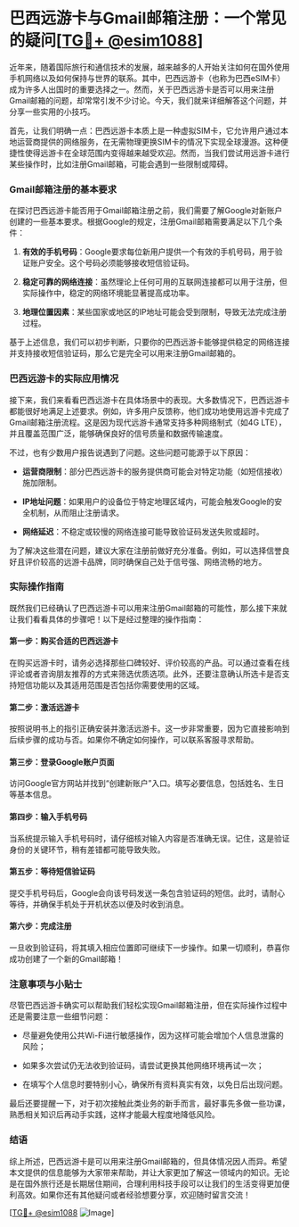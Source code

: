 # 巴西远游卡与Gmail邮箱注册：一个常见的疑问[[TG💪+ @esim1088](https://t.me/s/esim1088)]

近年来，随着国际旅行和通信技术的发展，越来越多的人开始关注如何在国外使用手机网络以及如何保持与世界的联系。其中，巴西远游卡（也称为巴西eSIM卡）成为许多人出国时的重要选择之一。然而，关于巴西远游卡是否可以用来注册Gmail邮箱的问题，却常常引发不少讨论。今天，我们就来详细解答这个问题，并分享一些实用的小技巧。

首先，让我们明确一点：巴西远游卡本质上是一种虚拟SIM卡，它允许用户通过本地运营商提供的网络服务，在无需物理更换SIM卡的情况下实现全球漫游。这种便捷性使得远游卡在全球范围内变得越来越受欢迎。然而，当我们尝试用远游卡进行某些操作时，比如注册Gmail邮箱，可能会遇到一些限制或障碍。

### Gmail邮箱注册的基本要求

在探讨巴西远游卡能否用于Gmail邮箱注册之前，我们需要了解Google对新账户创建的一些基本要求。根据Google的规定，注册Gmail邮箱需要满足以下几个条件：

1. **有效的手机号码**：Google要求每位新用户提供一个有效的手机号码，用于验证账户安全。这个号码必须能够接收短信验证码。
   
2. **稳定可靠的网络连接**：虽然理论上任何可用的互联网连接都可以用于注册，但实际操作中，稳定的网络环境能显著提高成功率。

3. **地理位置因素**：某些国家或地区的IP地址可能会受到限制，导致无法完成注册过程。

基于上述信息，我们可以初步判断，只要你的巴西远游卡能够提供稳定的网络连接并支持接收短信验证码，那么它是完全可以用来注册Gmail邮箱的。

### 巴西远游卡的实际应用情况

接下来，我们来看看巴西远游卡在具体场景中的表现。大多数情况下，巴西远游卡都能很好地满足上述要求。例如，许多用户反馈称，他们成功地使用远游卡完成了Gmail邮箱注册流程。这是因为现代远游卡通常支持多种网络制式（如4G LTE），并且覆盖范围广泛，能够确保良好的信号质量和数据传输速度。

不过，也有少数用户报告说遇到了问题。这些问题可能源于以下原因：

- **运营商限制**：部分巴西远游卡的服务提供商可能会对特定功能（如短信接收）施加限制。
  
- **IP地址问题**：如果用户的设备位于特定地理区域内，可能会触发Google的安全机制，从而阻止注册请求。

- **网络延迟**：不稳定或较慢的网络连接可能导致验证码发送失败或超时。

为了解决这些潜在问题，建议大家在注册前做好充分准备。例如，可以选择信誉良好且评价较高的远游卡品牌，同时确保自己处于信号强、网络流畅的地方。

### 实际操作指南

既然我们已经确认了巴西远游卡可以用来注册Gmail邮箱的可能性，那么接下来就让我们看看具体的步骤吧！以下是经过整理的操作指南：

#### 第一步：购买合适的巴西远游卡
在购买远游卡时，请务必选择那些口碑较好、评价较高的产品。可以通过查看在线评论或者咨询朋友推荐的方式来筛选优质选项。此外，还要注意确认所选卡是否支持短信功能以及其适用范围是否包括你需要使用的区域。

#### 第二步：激活远游卡
按照说明书上的指引正确安装并激活远游卡。这一步非常重要，因为它直接影响到后续步骤的成功与否。如果你不确定如何操作，可以联系客服寻求帮助。

#### 第三步：登录Google账户页面
访问Google官方网站并找到“创建新账户”入口。填写必要信息，包括姓名、生日等基本信息。

#### 第四步：输入手机号码
当系统提示输入手机号码时，请仔细核对输入内容是否准确无误。记住，这是验证身份的关键环节，稍有差错都可能导致失败。

#### 第五步：等待短信验证码
提交手机号码后，Google会向该号码发送一条包含验证码的短信。此时，请耐心等待，并确保手机处于开机状态以便及时收到消息。

#### 第六步：完成注册
一旦收到验证码，将其填入相应位置即可继续下一步操作。如果一切顺利，恭喜你成功创建了一个新的Gmail邮箱！

### 注意事项与小贴士

尽管巴西远游卡确实可以帮助我们轻松实现Gmail邮箱注册，但在实际操作过程中还是需要注意一些细节问题：

- 尽量避免使用公共Wi-Fi进行敏感操作，因为这样可能会增加个人信息泄露的风险；
  
- 如果多次尝试仍无法收到验证码，请尝试更换其他网络环境再试一次；
  
- 在填写个人信息时要特别小心，确保所有资料真实有效，以免日后出现问题。

最后还要提醒一下，对于初次接触此类业务的新手而言，最好事先多做一些功课，熟悉相关知识后再动手实践，这样才能最大程度地降低风险。

### 结语

综上所述，巴西远游卡是可以用来注册Gmail邮箱的，但具体情况因人而异。希望本文提供的信息能够为大家带来帮助，并让大家更加了解这一领域内的知识。无论是在国外旅行还是长期居住期间，合理利用科技手段可以让我们的生活变得更加便利高效。如果你还有其他疑问或者经验想要分享，欢迎随时留言交流！

[[TG💪+ @esim1088](https://t.me/s/esim1088) ![Image](https://i.postimg.cc/4NQfJmqS/Snipaste-2025-05-13-00-14-12.png)]